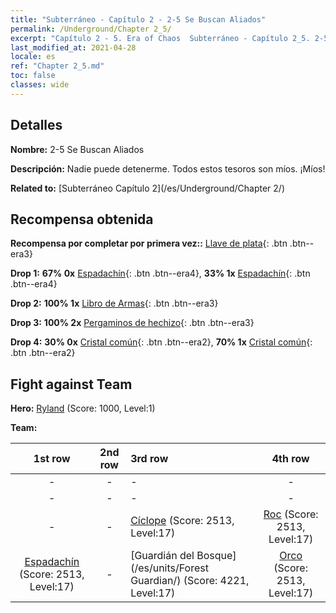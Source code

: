 ```yaml
---
title: "Subterráneo - Capítulo 2 - 2-5 Se Buscan Aliados"
permalink: /Underground/Chapter 2_5/
excerpt: "Capítulo 2 - 5. Era of Chaos  Subterráneo - Capítulo 2_5. 2-5 Se Buscan Aliados"
last_modified_at: 2021-04-28
locale: es
ref: "Chapter 2_5.md"
toc: false
classes: wide
---
```


## Detalles

 **Nombre:** 2-5 Se Buscan Aliados

 **Descripción:** Nadie puede detenerme. Todos estos tesoros son míos. ¡Míos!

 **Related to:** [Subterráneo Capítulo 2](/es/Underground/Chapter 2/)

## Recompensa obtenida

 **Recompensa por completar por primera vez::** [Llave de plata](/ItemsES/con_693/){: .btn .btn--era3}

 **Drop 1:** **67% 0x** [Espadachín](/ItemsES/unt_193/){: .btn .btn--era4}, **33% 1x** [Espadachín](/ItemsES/unt_193/){: .btn .btn--era4}

 **Drop 2:** **100% 1x** [Libro de Armas](/ItemsES/mat_18/){: .btn .btn--era3}

 **Drop 3:** **100% 2x** [Pergaminos de hechizo](/ItemsES/con_694/){: .btn .btn--era3}

 **Drop 4:** **30% 0x** [Cristal común](/ItemsES/mat_11/){: .btn .btn--era2}, **70% 1x** [Cristal común](/ItemsES/mat_11/){: .btn .btn--era2}


## Fight against Team
 **Hero:** [Ryland](/es/heroes/Ryland/) (Score: 1000, Level:1)

 **Team:**


  | 1st row | 2nd row | 3rd row | 4th row |
  |:----:|:----:|:----|:----:|
  | - | - | - | - |
  | - | - | - | - |
  | - | - | [Cíclope](/es/units/Cyclops/) (Score: 2513, Level:17)  | [Roc](/es/units/Roc/) (Score: 2513, Level:17)  |
  | [Espadachín](/es/units/Swordsman/) (Score: 2513, Level:17)  | - | [Guardián del Bosque](/es/units/Forest Guardian/) (Score: 4221, Level:17)  | [Orco](/es/units/Orc/) (Score: 2513, Level:17)  |


